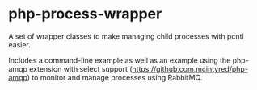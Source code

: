 php-process-wrapper
===================

A set of wrapper classes to make managing child processes with pcntl easier.

Includes a command-line example as well as an example using the php-amqp extension with
select support (https://github.com.mcintyred/php-amqp) to monitor and manage processes
using RabbitMQ.

